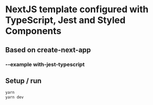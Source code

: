 # NextJS template configured with TypeScript, Jest and Styled Components

## Based on create-next-app
### --example with-jest-typescript

## Setup / run

```bash
yarn
yarn dev
```
